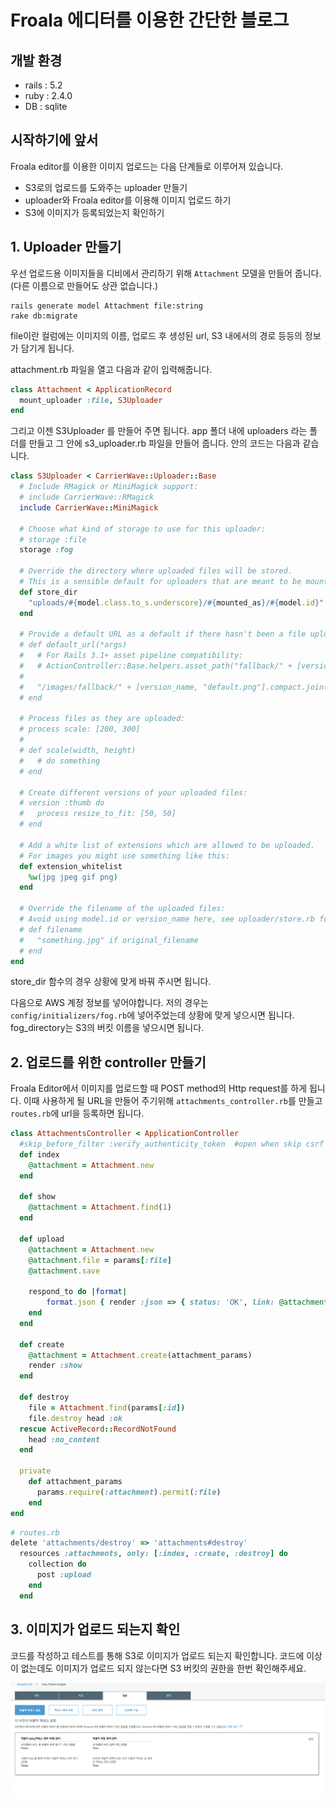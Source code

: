 # Froala 에디터를 이용한 간단한 블로그

## 개발 환경
* rails : 5.2
* ruby : 2.4.0
* DB : sqlite

## 시작하기에 앞서
Froala editor를 이용한 이미지 업로드는 다음 단계들로 이루어져 있습니다.
* S3로의 업로드를 도와주는 uploader 만들기
* uploader와 Froala editor를 이용해 이미지 업로드 하기
* S3에 이미지가 등록되었는지 확인하기

## 1. Uploader 만들기
우선 업로드용 이미지들을 디비에서 관리하기 위해 `Attachment` 모델을 만들어 줍니다. (다른 이름으로 만들어도 상관 없습니다.)
```
rails generate model Attachment file:string
rake db:migrate
```
file이란 컬럼에는 이미지의 이름, 업로드 후 생성된 url, S3 내에서의 경로 등등의 정보가 담기게 됩니다.

attachment.rb 파일을 열고 다음과 같이 입력해줍니다.
```ruby
class Attachment < ApplicationRecord
  mount_uploader :file, S3Uploader
end
```
그리고 이젠 S3Uploader 를 만들어 주면 됩니다. app 폴더 내에 uploaders 라는 폴더를 만들고 그 안에 s3_uploader.rb 파일을 만들어 줍니다. 안의 코드는 다음과 같습니다.
```ruby
class S3Uploader < CarrierWave::Uploader::Base
  # Include RMagick or MiniMagick support:
  # include CarrierWave::RMagick
  include CarrierWave::MiniMagick

  # Choose what kind of storage to use for this uploader:
  # storage :file
  storage :fog

  # Override the directory where uploaded files will be stored.
  # This is a sensible default for uploaders that are meant to be mounted:
  def store_dir
    "uploads/#{model.class.to_s.underscore}/#{mounted_as}/#{model.id}"
  end

  # Provide a default URL as a default if there hasn't been a file uploaded:
  # def default_url(*args)
  #   # For Rails 3.1+ asset pipeline compatibility:
  #   # ActionController::Base.helpers.asset_path("fallback/" + [version_name, "default.png"].compact.join('_'))
  #
  #   "/images/fallback/" + [version_name, "default.png"].compact.join('_')
  # end

  # Process files as they are uploaded:
  # process scale: [200, 300]
  #
  # def scale(width, height)
  #   # do something
  # end

  # Create different versions of your uploaded files:
  # version :thumb do
  #   process resize_to_fit: [50, 50]
  # end

  # Add a white list of extensions which are allowed to be uploaded.
  # For images you might use something like this:
  def extension_whitelist
    %w(jpg jpeg gif png)
  end

  # Override the filename of the uploaded files:
  # Avoid using model.id or version_name here, see uploader/store.rb for details.
  # def filename
  #   "something.jpg" if original_filename
  # end
end
```
store_dir 함수의 경우 상황에 맞게 바꿔 주시면 됩니다. 

다음으로 AWS 계정 정보를 넣어야합니다. 저의 경우는 `config/initializers/fog.rb`에 넣어주었는데 상황에 맞게 넣으시면 됩니다. fog_directory는 S3의 버킷 이름을 넣으시면 됩니다.

## 2. 업로드를 위한 controller 만들기
Froala Editor에서 이미지를 업로드할 때 POST method의 Http request를 하게 됩니다. 이때 사용하게 될 URL을 만들어 주기위해 `attachments_controller.rb`를 만들고 `routes.rb`에 url을 등록하면 됩니다.

```ruby
class AttachmentsController < ApplicationController
  #skip_before_filter :verify_authenticity_token  #open when skip csrf token verify
  def index
    @attachment = Attachment.new
  end
  
  def show
    @attachment = Attachment.find(1)
  end
  
  def upload
    @attachment = Attachment.new
    @attachment.file = params[:file]
    @attachment.save
    
    respond_to do |format|
        format.json { render :json => { status: 'OK', link: @attachment.file.url}}
    end
  end

  def create
    @attachment = Attachment.create(attachment_params)
    render :show
  end

  def destroy 
    file = Attachment.find(params[:id]) 
    file.destroy head :ok 
  rescue ActiveRecord::RecordNotFound 
    head :no_content 
  end 
  
  private
    def attachment_params
      params.require(:attachment).permit(:file)
    end
end
```

```ruby
# routes.rb
delete 'attachments/destroy' => 'attachments#destroy' 
  resources :attachments, only: [:index, :create, :destroy] do 
    collection do 
      post :upload 
    end 
  end
```

## 3. 이미지가 업로드 되는지 확인
코드를 작성하고 테스트를 통해 S3로 이미지가 업로드 되는지 확인합니다. 코드에 이상이 없는데도 이미지가 업로드 되지 않는다면 S3 버킷의 권한을 한번 확인해주세요.

![alt text](./S3.png)

